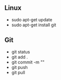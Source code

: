 ## Linux
- sudo apt-get update
- sudo apt-get install git

## Git
- git status
- git add .
- git commit -m ""
- git push
- git pull
